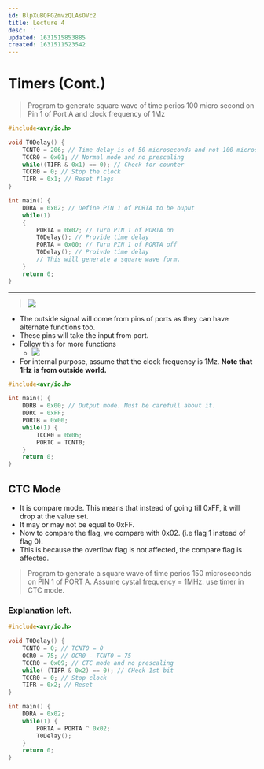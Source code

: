 ```yaml
---
id: BlpXuBQFGZmvzQLAsOVc2
title: Lecture 4
desc: ''
updated: 1631515853885
created: 1631511523542
---
```


# Timers (Cont.)

> Program to generate square wave of time perios 100 micro second on Pin 1 of Port A and clock frequency of 1Mz

```c
#include<avr/io.h>

void T0Delay() {
    TCNT0 = 206; // Time delay is of 50 microseconds and not 100 microseconds.
    TCCR0 = 0x01; // Normal mode and no prescaling
    while((TIFR & 0x1) == 0); // Check for counter
    TCCR0 = 0; // Stop the clock
    TIFR = 0x1; // Reset flags
}

int main() {
    DDRA = 0x02; // Define PIN 1 of PORTA to be ouput
    while(1)
    {
        PORTA = 0x02; // Turn PIN 1 of PORTA on
        T0Delay(); // Provide time delay
        PORTA = 0x00; // Turn PIN 1 of PORTA off
        T0Delay(); // Proivde time delay
        // This will generate a square wave form.
    }
    return 0;
}
```
---

> ![](/assets/images/2021-09-13-11-42-59.png)

* The outside signal will come from pins of ports as they can have alternate functions too.
* These pins will take the input from port.
* Follow this for more functions
    * ![](/assets/images/2021-09-13-11-44-23.png)
* For internal purpose, assume that the clock frequency is 1Mz. **Note that 1Hz is from outside world.**

```c
#include<avr/io.h>

int main() {
    DDRB = 0x00; // Output mode. Must be carefull about it.
    DDRC = 0xFF;
    PORTB = 0x00;
    while(1) {
        TCCR0 = 0x06;
        PORTC = TCNT0;
    }
    return 0;
}
```

## CTC Mode
* It is compare mode. This means that instead of going till 0xFF, it will drop at the value set.
* It may or may not be equal to 0xFF.
* Now to compare the flag, we compare with 0x02. (i.e flag 1 instead of flag 0).
* This is because the overflow flag is not affected, the compare flag is affected.

> Program to generate a square wave of time perios 150 microseconds on PIN 1 of PORT A. Assume cystal frequency = 1MHz. use timer in CTC mode.

### **Explanation left.**
```c
#include<avr/io.h>

void T0Delay() {
    TCNT0 = 0; // TCNT0 = 0
    OCR0 = 75; // OCR0 - TCNT0 = 75
    TCCR0 = 0x09; // CTC mode and no prescaling
    while( (TIFR & 0x2) == 0); // CHeck 1st bit
    TCCR0 = 0; // Stop clock
    TIFR = 0x2; // Reset
}

int main() {
    DDRA = 0x02;
    while(1) {
        PORTA = PORTA ^ 0x02;
        T0Delay();
    }
    return 0;
}
```
